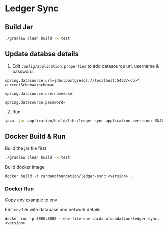 # Ledger Sync


## Build Jar

```bash
./gradlew clean build -x test
```

## Update databse details

1. Edit ``config/application.properties`` to add datasource url, username & password.

```
spring.datasource.url=jdbc:postgresql://localhost:5432/<db>?currentSchema=<schema>

spring.datasource.username=user

spring.datasource.password=
```

2. Run

```bash
java -jar application/build/libs/ledger-sync-application-<version>-SNAPSHOT.jar
```

## Docker Build & Run

Build the jar file first

```bash
./gradlew clean build -x test
```

Build docker image


```shell
docker build -t cardanofoundation/ledger-sync:<version> .
```

### Docker Run

Copy env.example to env

Edit ``env`` file with database and network details

```shell
docker run -p 8080:8080 --env-file env cardanofoundation/ledger-sync:<version>
```
